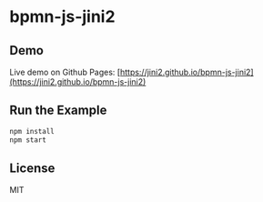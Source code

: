# bpmn-js-jini2

## Demo

Live demo on Github Pages: [https://jini2.github.io/bpmn-js-jini2](https://jini2.github.io/bpmn-js-jini2)


## Run the Example

```sh
npm install
npm start
```


## License

MIT
